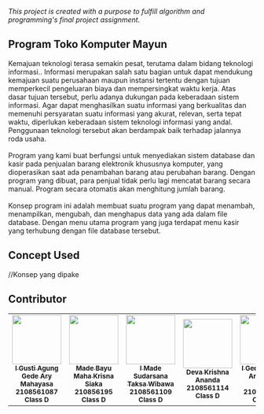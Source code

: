 _This project is created with a purpose to fulfill algorithm and programming's final project assignment._

## Program Toko Komputer Mayun
  Kemajuan teknologi terasa semakin pesat, terutama dalam bidang teknologi informasi.. Informasi merupakan salah satu bagian untuk dapat mendukung kemajuan suatu perusahaan maupun instansi tertentu dengan tujuan memperkecil pengeluaran biaya dan mempersingkat waktu kerja. Atas dasar tujuan tersebut, perlu adanya dukungan pada keberadaan sistem informasi. Agar dapat menghasilkan suatu informasi yang berkualitas dan memenuhi persyaratan suatu informasi yang akurat, relevan, serta tepat waktu, diperlukan keberadaan sistem teknologi informasi yang andal. Penggunaan teknologi tersebut akan berdampak baik terhadap jalannya roda usaha.<br/><br/>
  Program yang kami buat berfungsi untuk menyediakan sistem database dan kasir pada penjualan barang elektronik khususnya komputer, yang dioperasikan saat ada penambahan barang atau perubahan barang. Dengan program yang dibuat, para penjual tidak perlu lagi mencatat barang secara manual. Program secara otomatis akan menghitung jumlah barang.<br/><br/>
  Konsep program ini adalah membuat suatu program yang dapat menambah, menampilkan, mengubah, dan menghapus data yang ada dalam file database. Dengan menu utama program yang juga terdapat menu kasir yang terhubung dengan file database tersebut.
  
## Concept Used
//Konsep yang dipake

## Contributor
<table>
  <tr>
    <td width="220px;" align="center">
      <a href="https://github.com/TaksaWibawa"><img src="https://i.ibb.co/sbSrhCZ/Whats-App-Image-2022-04-05-at-16-16-21-1.jpg" width="100px;" alt=""/><br /><sub><b>I Gusti Agung Gede Ary Mahayasa</b></sub></a><br /><sub><b>2108561087</b></sub><br /><sub><b>Class D</b></sub>
    </td>
    <td width="220px;" align="center">
      <a href="https://github.com/bayusiaka"><img src="https://avatars.githubusercontent.com/u/100296917?v=4" width="100px;" alt=""/><br /><sub><b>Made Bayu Maha Krisna Siaka</b></sub></a><br /><sub><b>210856195</b></sub><br /><sub><b>Class D</b></sub>
    </td>
    <td width="220px;" align="center">
      <a href="https://github.com/TaksaWibawa"><img src="https://avatars.githubusercontent.com/u/98959851?v=4" width="100px;" alt=""/><br /><sub><b>I Made Sudarsana Taksa Wibawa</b></sub></a><br /><sub><b>2108561109</b></sub><br /><sub><b>Class D</b></sub>
    </td>
    <td width="220px;" align="center">
      <a href="https://github.com/devaakrishna"><img src="https://avatars.githubusercontent.com/u/100296651?v=4" width="100px;" alt=""/><br /><sub><b>Deva Krishna Ananda</b></sub></a><br /><sub><b>2108561114</b></sub><br /><sub><b>Class D</b></sub>
    </td>
    <td width="220px;" align="center">
      <a href="https://github.com/aryawirap"><img src="https://avatars.githubusercontent.com/u/95255812?v=4" width="100px;" alt=""/><br /><sub><b>I Gede Ngurah Arya Wira Putra</b></sub></a><br /><sub><b>2108561119</b></sub><br /><sub><b>Class D</b></sub>
    </td>
  </tr>
</table>
